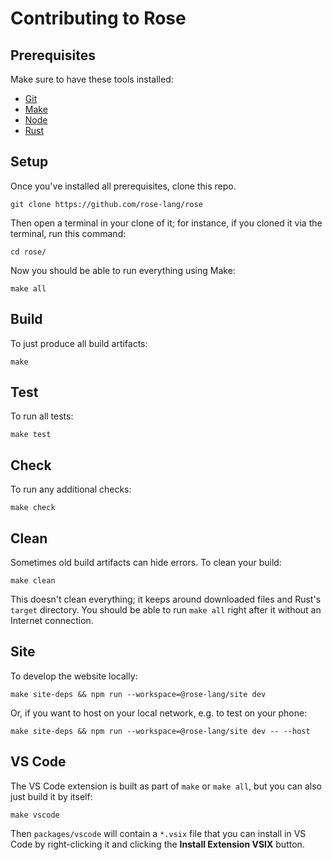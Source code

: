 # Contributing to Rose

## Prerequisites

Make sure to have these tools installed:

- [Git][]
- [Make][]
- [Node][]
- [Rust][]

## Setup

Once you've installed all prerequisites, clone this repo.

```
git clone https://github.com/rose-lang/rose
```

Then open a terminal in your clone of it; for instance, if you cloned it via the terminal, run this command:

```
cd rose/
```

Now you should be able to run everything using Make:

```
make all
```

## Build

To just produce all build artifacts:

```
make
```

## Test

To run all tests:

```
make test
```

## Check

To run any additional checks:

```
make check
```

## Clean

Sometimes old build artifacts can hide errors. To clean your build:

```
make clean
```

This doesn't clean everything; it keeps around downloaded files and Rust's
`target` directory. You should be able to run `make all` right after it without
an Internet connection.

## Site

To develop the website locally:

```
make site-deps && npm run --workspace=@rose-lang/site dev
```

Or, if you want to host on your local network, e.g. to test on your phone:

```
make site-deps && npm run --workspace=@rose-lang/site dev -- --host
```

## VS Code

The VS Code extension is built as part of `make` or `make all`, but you can also
just build it by itself:

```
make vscode
```

Then `packages/vscode` will contain a `*.vsix` file that you can install in VS
Code by right-clicking it and clicking the **Install Extension VSIX** button.

[git]: https://git-scm.com/downloads
[make]: https://en.wikipedia.org/wiki/Make_(software)
[node]: https://nodejs.org/en/download
[rust]: https://www.rust-lang.org/tools/install
